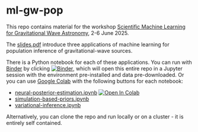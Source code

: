 # ml-gw-pop

This repo contains material for the workshop [Scientific Machine Learning for Gravitational Wave Astronomy](https://icerm.brown.edu/program/topical_workshop/tw-25-smlgwa), 2-6 June 2025.

The [slides.pdf](slides.pdf) introduce three applications of machine learning for population inference of gravitational-wave sources.

There is a Python notebook for each of these applications. You can run with [Binder](https://mybinder.org/) by clicking [![Binder](https://mybinder.org/badge_logo.svg)](https://mybinder.org/v2/gh/mdmould/ml-gw-pop/HEAD), which will open this entire repo in a Jupyter session with the environment pre-installed and data pre-downloaded. Or you can use [Google Colab](https://colab.research.google.com/) with the following buttons for each notebook:
- [neural-posterior-estimation.ipynb](neural-posterior-estimation.ipynb)
  [![Open In Colab](https://colab.research.google.com/assets/colab-badge.svg)](https://colab.research.google.com/github/mdmould/ml-gw-pop/blob/main/neural-posterior-estimation.ipynb)
- [simulation-based-priors.ipynb](simulation-based-priors.ipynb)
- [variational-inference.ipynb](variational-inference.ipynb)

Alternatively, you can clone the repo and run locally or on a cluster - it is entirely self contained.
